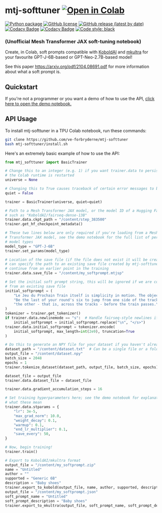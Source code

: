 # mtj-softtuner [![Open in Colab](https://colab.research.google.com/assets/colab-badge.svg)](https://colab.research.google.com/github/VE-FORBRYDERNE/mtj-softtuner/blob/main/mtj-softtuner.ipynb)

[![Python package](https://github.com/VE-FORBRYDERNE/mtj-softtuner/actions/workflows/python-package.yml/badge.svg)](https://github.com/VE-FORBRYDERNE/mtj-softtuner/actions/workflows/python-package.yml) [![GitHub license](https://img.shields.io/github/license/VE-FORBRYDERNE/mtj-softtuner?color=informational)](https://github.com/VE-FORBRYDERNE/mtj-softtuner/blob/main/LICENSE) [![GitHub release (latest by date)](https://img.shields.io/github/v/release/VE-FORBRYDERNE/mtj-softtuner)](https://github.com/VE-FORBRYDERNE/mtj-softtuner/releases) [![Codacy Badge](https://app.codacy.com/project/badge/Coverage/5d95207f6e784dc2b56490c7bd8bb439)](https://www.codacy.com/gh/VE-FORBRYDERNE/mtj-softtuner/dashboard?utm_source=github.com&utm_medium=referral&utm_content=VE-FORBRYDERNE/mtj-softtuner&utm_campaign=Badge_Coverage) [![Codacy Badge](https://app.codacy.com/project/badge/Grade/5d95207f6e784dc2b56490c7bd8bb439)](https://www.codacy.com/gh/VE-FORBRYDERNE/mtj-softtuner/dashboard?utm_source=github.com&amp;utm_medium=referral&amp;utm_content=VE-FORBRYDERNE/mtj-softtuner&amp;utm_campaign=Badge_Grade) [![Code style: black](https://img.shields.io/badge/code%20style-black-000000.svg)](https://github.com/psf/black)

### (Unofficial Mesh Transformer JAX soft-tuning notebook)

Create, in Colab, soft prompts compatible with [KoboldAI](https://github.com/KoboldAI/KoboldAI-Client) and [mkultra](https://github.com/corolla-johnson/mkultra) for your favourite GPT-J-6B-based or GPT-Neo-2.7B-based model!

See this paper https://arxiv.org/pdf/2104.08691.pdf for more information about what a soft prompt is.

## Quickstart

If you're not a programmer or you want a demo of how to use the API, [click here to open the demo notebook.](https://colab.research.google.com/github/VE-FORBRYDERNE/mtj-softtuner/blob/main/mtj-softtuner.ipynb)

## API Usage

To install mtj-softtuner in a TPU Colab notebook, run these commands:

```bash
git clone https://github.com/ve-forbryderne/mtj-softtuner
bash mtj-softtuner/install.sh
```

Here's an extremely basic example of how to use the API:

```python
from mtj_softtuner import BasicTrainer

# Change this to an integer (e.g. 1) if you want trainer.data to persist after
# the Colab runtime is restarted
universe = None

# Changing this to True causes traceback of certain error messages to be hidden
quiet = False

trainer = BasicTrainer(universe, quiet=quiet)

# Path to a Mesh Transformer JAX model, or the model ID of a Hugging Face model
# such as "KoboldAI/fairseq-dense-13B"
trainer.data.ckpt_path = "/content/step_383500"
trainer.get_hf_checkpoint_metadata()

# These two lines below are only required if you're loading from a Mesh
# Transformer JAX model, see the demo notebook for the full list of permitted
# model types
model_type = "GPT-J-6B"
trainer.set_params(model_type)

# Location of the save file (if the file does not exist it will be created), you
# can specify the path to an existing save file created by mtj-softtuner to
# continue from an earlier point in the training
trainer.data.save_file = "/content/my_softprompt.mtjsp"

# Set the initial soft prompt string, this will be ignored if we are continuing
# from an existing save file
initial_softprompt = (
    "Le Jeu du Prochain Train itself is simplicity in motion. The object: "
    "Be the last of your round's six to jump from one side of the tracks to "
    "the other - that is, across the tracks - before the train passes.\n\n"
)
tokenizer = trainer.get_tokenizer()
if trainer.data.newlinemode == "s":  # Handle fairseq-style newlines if required
    initial_softprompt = initial_softprompt.replace("\n", "</s>")
trainer.data.initial_softprompt = tokenizer.encode(
    initial_softprompt, max_length=int(2e9), truncation=True
)

# Do this to generate an NPY file for your dataset if you haven't already done so
dataset_path = "/content/dataset.txt"  # Can be a single file or a folder
output_file = "/content/dataset.npy"
batch_size = 2048
epochs = 1
trainer.tokenize_dataset(dataset_path, output_file, batch_size, epochs)

dataset_file = output_file
trainer.data.dataset_file = dataset_file

trainer.data.gradient_accumulation_steps = 16

# Set training hyperparameters here; see the demo notebook for explanation of
# what these mean
trainer.data.stparams = {
    "lr": 3e-5,
    "max_grad_norm": 10.0,
    "weight_decay": 0.1,
    "warmup": 0.1,
    "end_lr_multiplier": 0.1,
    "save_every": 50,
}

# Now, begin training!
trainer.train()

# Export to KoboldAI/mkultra format
output_file = "/content/my_softprompt.zip"
name = "Untitled"
author = ""
supported = "Generic 6B"
description = "Baby shoes"
trainer.export_to_kobold(output_file, name, author, supported, description)
output_file = "/content/my_softprompt.json"
soft_prompt_name = "Untitled"
soft_prompt_description = "Baby shoes"
trainer.export_to_mkultra(output_file, soft_prompt_name, soft_prompt_description)

```
